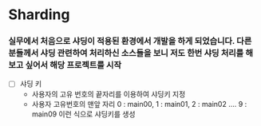 # Sharding 
### 실무에서 처음으로 샤딩이 적용된 환경에서 개발을 하게 되었습니다. 다른 분들께서 샤딩 관련하여 처리하신 소스들을 보니 저도 한번 샤딩 처리를 해보고 싶어서 해당 프로젝트를 시작
- [ ] 샤딩 키
   - 사용자의 고유 번호의 끝자리를 이용하여 샤딩키 지정
   - 사용자 고유번호의 맨앞 자리 0 : main00, 1 : main01, 2 : main02 .... 9 : main09 이런 식으로 샤딩키를 생성
